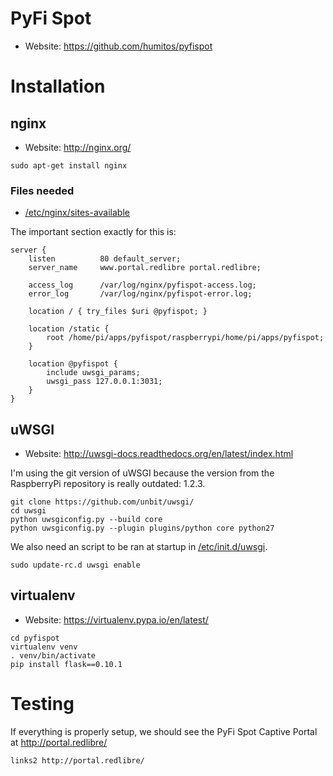 # PyFi Spot

* Website: https://github.com/humitos/pyfispot

# Installation

## nginx

* Website: http://nginx.org/

```
sudo apt-get install nginx
```

### Files needed

* [/etc/nginx/sites-available](https://github.com/humitos/pyfispot/blob/master/raspberrypi/etc/nginx/sites-available/redlibre)

The important section exactly for this is:

```
server {
    listen          80 default_server;
    server_name     www.portal.redlibre portal.redlibre;

    access_log      /var/log/nginx/pyfispot-access.log;
    error_log       /var/log/nginx/pyfispot-error.log;

    location / { try_files $uri @pyfispot; }

    location /static {
        root /home/pi/apps/pyfispot/raspberrypi/home/pi/apps/pyfispot;
    }

    location @pyfispot {
        include uwsgi_params;
        uwsgi_pass 127.0.0.1:3031;
    }
}
```

## uWSGI

* Website: http://uwsgi-docs.readthedocs.org/en/latest/index.html

I'm using the git version of uWSGI because the version from the
RaspberryPi repository is really outdated: 1.2.3.

```
git clone https://github.com/unbit/uwsgi/
cd uwsgi
python uwsgiconfig.py --build core
python uwsgiconfig.py --plugin plugins/python core python27
```

We also need an script to be ran at startup in
[/etc/init.d/uwsgi](https://github.com/humitos/pyfispot/blob/master/raspberrypi/etc/init.d/uwsgi).

```
sudo update-rc.d uwsgi enable
```

## virtualenv

* Website: https://virtualenv.pypa.io/en/latest/

```
cd pyfispot
virtualenv venv
. venv/bin/activate
pip install flask==0.10.1
```

# Testing

If everything is properly setup, we should see the PyFi Spot Captive
Portal at http://portal.redlibre/

```
links2 http://portal.redlibre/
```
